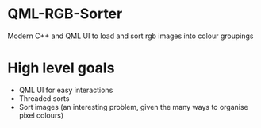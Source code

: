 # QML-RGB-Sorter
Modern C++ and QML UI to load and sort rgb images into colour groupings

# High level goals
- QML UI for easy interactions
- Threaded sorts
- Sort images (an interesting problem, given the many ways to organise pixel colours)
